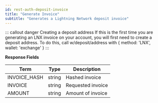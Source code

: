 ```yaml
---
id: rest-auth-deposit-invoice
title: "Generate Invoice"
subtitle: "Generates a Lightning Network deposit invoice"
---
```


::: callout danger Creating a deposit address
If this is the first time you are generating an LNX invoice on your account, you will first need to create a deposit address. To do this, call w/deposit/address  with { method: 'LNX', wallet: 'exchange' }
:::


**Response Fields**

Term | Type | Description
-- | -- | --
INVOICE_HASH  | string |  Hashed invoice
INVOICE  | string |  Requested invoice
AMOUNT |  string  |  Amount of invoice
